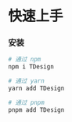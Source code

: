 # 快速上手

### 安装

```bash
# 通过 npm
npm i TDesign

# 通过 yarn
yarn add TDesign

# 通过 pnpm
pnpm add TDesign
```

